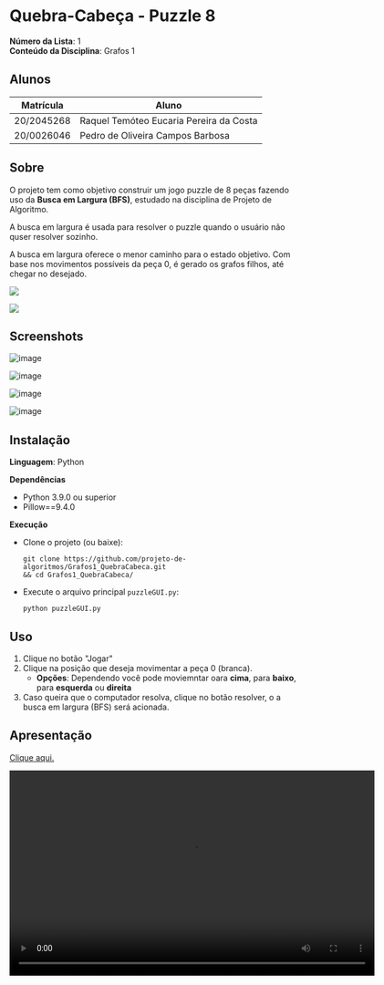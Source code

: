 # Quebra-Cabeça - Puzzle 8

**Número da Lista**: 1<br>
**Conteúdo da Disciplina**: Grafos 1<br>

## Alunos
|Matrícula | Aluno |
| -- | -- |
| 20/2045268  | Raquel Temóteo Eucaria Pereira da Costa|
| 20/0026046  |  Pedro de Oliveira Campos Barbosa |

## Sobre 
<!-- Descreva os objetivos do seu projeto e como ele funciona.  -->

O projeto tem como objetivo construir um jogo puzzle de 8 peças fazendo uso da **Busca em Largura (BFS)**, estudado na disciplina de Projeto de Algoritmo.

A busca em largura é usada para resolver o puzzle quando o usuário não quser resolver sozinho.

A busca em largura oferece o menor caminho para o estado objetivo. Com base nos movimentos possíveis da peça 0, é gerado os grafos filhos, até chegar no desejado.

![](https://miro.medium.com/v2/resize:fit:720/format:webp/1*mQ6ODKhGqh3ZVCDo7A1XDw.jpeg)

![](https://web.cs.wpi.edu/~heineman/html/teaching_/cs2223/b15/days/dfs_8puzzle.png)


## Screenshots
![image](https://github.com/projeto-de-algoritmos/Grafos1_QuebraCabeca/assets/78980796/c970de53-ccc4-453c-b10b-1a367168bd47)

![image](https://github.com/projeto-de-algoritmos/Grafos1_QuebraCabeca/assets/78980796/1cdbc690-e6c1-420d-b79e-794bf441b970)

![image](https://github.com/projeto-de-algoritmos/Grafos1_QuebraCabeca/assets/78980796/41c2f51d-47dc-42eb-9350-3ebf65c58d8d)

![image](https://github.com/projeto-de-algoritmos/Grafos1_QuebraCabeca/assets/78980796/04fafdfc-28a8-41a5-99ce-cf20cacc5aa2)


## Instalação 
**Linguagem**: Python<br>

**Dependências**
- Python 3.9.0 ou superior
- Pillow==9.4.0
  
**Execução**
- Clone o projeto (ou baixe):
  
  ```shell
  git clone https://github.com/projeto-de-algoritmos/Grafos1_QuebraCabeca.git 
  && cd Grafos1_QuebraCabeca/
  ```

 - Execute o arquivo principal ```puzzleGUI.py```:
  
    ```shell
    python puzzleGUI.py 
    ```


## Uso 
1. Clique no botão "Jogar" 
2. Clique na posição que deseja movimentar a peça 0 (branca).
   - **Opções**: Dependendo você pode moviemntar oara **cima**, para **baixo**, para **esquerda** ou **direita**
3. Caso queira que o computador resolva, clique no botão resolver, o a busca em largura (BFS) será acionada.

## Apresentação
[Clique aqui.](https://youtu.be/27ZLCZL7V5s)

<video width="640" height="360" controls>
  <source src="/video/video.mp4" type="video/mp4">
  Seu navegador não suporta a reprodução de vídeo.
</video>




